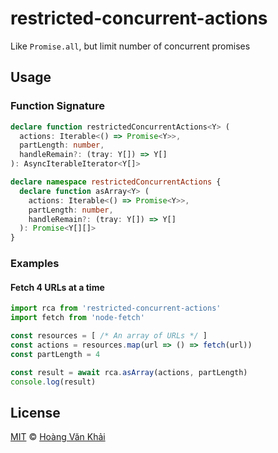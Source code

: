 # restricted-concurrent-actions

Like `Promise.all`, but limit number of concurrent promises

## Usage

### Function Signature

```typescript
declare function restrictedConcurrentActions<Y> (
  actions: Iterable<() => Promise<Y>>,
  partLength: number,
  handleRemain?: (tray: Y[]) => Y[]
): AsyncIterableIterator<Y[]>

declare namespace restrictedConcurrentActions {
  declare function asArray<Y> (
    actions: Iterable<() => Promise<Y>>,
    partLength: number,
    handleRemain?: (tray: Y[]) => Y[]
  ): Promise<Y[][]>
}
```

### Examples

#### Fetch 4 URLs at a time

```javascript
import rca from 'restricted-concurrent-actions'
import fetch from 'node-fetch'

const resources = [ /* An array of URLs */ ]
const actions = resources.map(url => () => fetch(url))
const partLength = 4

const result = await rca.asArray(actions, partLength)
console.log(result)
```

## License

[MIT](https://git.io/vhaEz) © [Hoàng Văn Khải](https://github.com/KSXGitHub)
